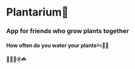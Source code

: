 # Plantarium🌱

### App for friends who grow plants together

#### How often do you water your plants💦💧🚿🚰



🌱🌵🌿🏵☘
